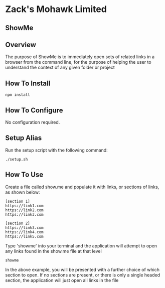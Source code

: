 # Zack's Mohawk Limited
## ShowMe

## Overview

The purpose of ShowMe is to immediately open sets of related links in a browser from the command line, for the purpose of helping the user to understand the context of any given folder or project

## How To Install

	npm install

## How To Configure

No configuration required.

## Setup Alias

Run the setup script with the following command:

	./setup.sh

## How To Use

Create a file called show.me and populate it with links, or sections of links, as shown below:

	[section 1]
	https://link1.com
	https://link2.com
	https://link3.com

	[section 2]
	https://link3.com
	https://link4.com
	https://link5.com

Type 'showme' into your terminal and the application will attempt to open any links found in the show.me file at that level

	showme

In the above example, you will be presented with a further choice of which section to open. If no sections are present, or there is only a single headed section, the application will just open all links in the file